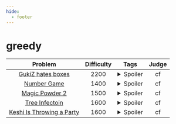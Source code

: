 ```yaml
--- 
hide:
  - footer
---
```

# greedy

| Problem | Difficulty | Tags | Judge | 
| :-----: | :----: | :----: | :----: | 
|[GukiZ hates boxes](https://codeforces.com/problemset/problem/551/C)|2200|<details> <summary>Spoiler</summary> <ul><li>binary_search</li> <li>greedy</li></ul> </details>|cf|
|[Number Game](https://codeforces.com/problemset/problem/1749/C)|1400|<details> <summary>Spoiler</summary> <ul><li>binary_search</li> <li>greedy</li></ul> </details>|cf|
|[Magic Powder 2](https://codeforces.com/problemset/problem/670/D2)|1500|<details> <summary>Spoiler</summary> <ul><li>binary_search</li> <li>greedy</li></ul> </details>|cf|
|[Tree Infectoin](https://codeforces.com/contest/1665/problem/C)|1600|<details> <summary>Spoiler</summary> <ul><li>binary_search</li> <li>greedy</li></ul> </details>|cf|
|[Keshi Is Throwing a Party](https://codeforces.com/problemset/problem/1610/C)|1600|<details> <summary>Spoiler</summary> <ul><li>binary_search</li> <li>greedy</li></ul> </details>|cf|
